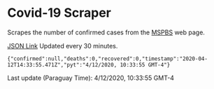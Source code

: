 # Covid-19 Scraper

Scrapes the number of confirmed cases from the [MSPBS](https://www.mspbs.gov.py/covid-19.php) web page.

[JSON Link](https://jmayalag.github.io/covid19-scrape/cases.json)
Updated every 30 minutes.
```
{"confirmed":null,"deaths":0,"recovered":0,"timestamp":"2020-04-12T14:33:55.471Z","pyt":"4/12/2020, 10:33:55 GMT-4"}
```
Last update (Paraguay Time): 4/12/2020, 10:33:55 GMT-4